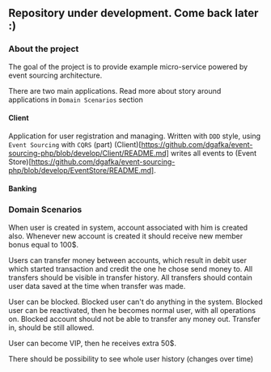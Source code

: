 ## Repository under development. Come back later :)

### About the project

The goal of the project is to provide example micro-service powered by event sourcing architecture. 

There are two main applications.
Read more about story around applications in `Domain Scenarios` section

#### Client
    
Application for user registration and managing.
Written with `DDD` style, using `Event Sourcing` with `CQRS` (part)
(Client)[https://github.com/dgafka/event-sourcing-php/blob/develop/Client/README.md] writes all events to (Event Store)[https://github.com/dgafka/event-sourcing-php/blob/develop/EventStore/README.md].
    
#### Banking

### Domain Scenarios ###
When user is created in system, account associated with him is created also.
Whenever new account is created it should receive new member bonus equal to 100$.

Users can transfer money between accounts, which result in debit user which started transaction and credit the one he chose send money to.
All transfers should be visible in transfer history.
All transfers should contain user data saved at the time when transfer was made.

User can be blocked.
Blocked user can't do anything in the system.
Blocked user can be reactivated, then he becomes normal user, with all operations on.
Blocked account should not be able to transfer any money out. Transfer in, should be still allowed.

User can become VIP, then he receives extra 50$.

There should be possibility to see whole user history (changes over time)

